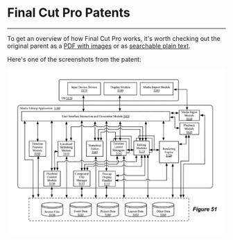 # Final Cut Pro Patents
---

To get an overview of how Final Cut Pro works, it's worth checking out the original parent as a [PDF with images](http://pimg-fpiw.uspto.gov/fdd/25/750/088/0.pdf) or as [searchable plain text](http://patft.uspto.gov/netacgi/nph-Parser?Sect1=PTO1&Sect2=HITOFF&d=PALL&p=1&u=%2Fnetahtml%2FPTO%2Fsrchnum.htm&r=1&f=G&l=50&s1=8,875,025.PN.&OS=PN/8,875,025&RS=PN/8,875,025).

Here's one of the screenshots from the patent:

![Patent Screenshot](../../images/patent.png)